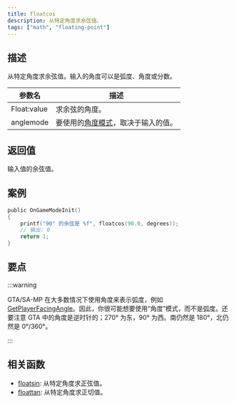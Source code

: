 ```yaml
---
title: floatcos
description: 从特定角度求余弦值。
tags: ["math", "floating-point"]
---
```


<LowercaseNote />

## 描述

从特定角度求余弦值。输入的角度可以是弧度、角度或分数。

| 参数名      | 描述                                                          |
| ----------- | ------------------------------------------------------------- |
| Float:value | 求余弦的角度。                                                |
| anglemode   | 要使用的[角度模式](../resources/anglemodes)，取决于输入的值。 |

## 返回值

输入值的余弦值。

## 案例

```c
public OnGameModeInit()
{
    printf("90° 的余弦是 %f", floatcos(90.0, degrees));
    // 输出: 0
    return 1;
}
```

## 要点

:::warning

GTA/SA-MP 在大多数情况下使用角度来表示弧度，例如[GetPlayerFacingAngle](GetPlayerFacingAngle)。因此，你很可能想要使用“角度”模式，而不是弧度。还要注意 GTA 中的角度是逆时针的；270° 为东，90° 为西。南仍然是 180°，北仍然是 0°/360°。

:::

## 相关函数

- [floatsin](floatsin): 从特定角度求正弦值。
- [floattan](floattan): 从特定角度求正切值。
